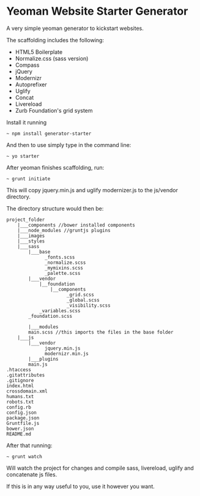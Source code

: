 Yeoman Website Starter Generator
================================

A very simple yeoman generator to kickstart websites.

The scaffolding includes the following:

- HTML5 Boilerplate
- Normalize.css (sass version)
- Compass
- jQuery
- Modernizr
- Autoprefixer
- Uglify
- Concat
- Livereload
- Zurb Foundation's grid system

Install it running

	~ npm install generator-starter

And then to use simply type in the command line:

    ~ yo starter

After yeoman finishes scaffolding, run:
	
	~ grunt initiate

This will copy jquery.min.js and uglify modernizer.js to the js/vendor directory.

The directory structure would then be:

	project_folder
		|___components //bower installed components
		|___node_modules //gruntjs plugins
		|___images
		|___styles
		|___sass
			|___base
				  _fonts.scss
				  _normalize.scss
				  _mymixins.scss
				  _palette.scss
			|___vendor
				|__foundation
					|__components
						  _grid.scss
						  _global.scss
						  _visibility.scss
				_variables.scss
			_foundation.scss
					
			|___modules
			main.scss //this imports the files in the base folder
		|___js
			|___vendor
				  jquery.min.js
				  modernizr.min.js
			|___plugins
			main.js
	.htaccess
	.gitattributes
	.gitignore
	index.html
	crossdomain.xml
	humans.txt
	robots.txt
	config.rb
	config.json
	package.json
	Gruntfile.js
	bower.json
	README.md


After that running:

	~ grunt watch

Will watch the project for changes and compile sass, livereload, uglify and concatenate js files.

If this is in any way useful to you, use it however you want.
